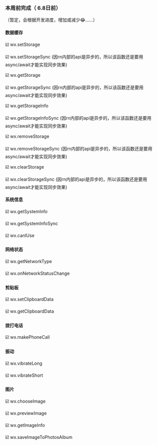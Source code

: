 ### **本周前完成（ 6.8日前）**

（暂定，会根据开发进度，增加或减少😂…...）

#### 数据缓存

☑️ wx.setStorage

☑️ wx.setStorageSync   (因rn内部的api是异步的，所以该函数还是要用async/await才能实现同步效果)

☑️ wx.getStorage

☑️ wx.getStorageSync   (因rn内部的api是异步的，所以该函数还是要用async/await才能实现同步效果)

☑️ wx.getStorageInfo

☑️ wx.getStorageInfoSync   (因rn内部的api是异步的，所以该函数还是要用async/await才能实现同步效果)

☑️ wx.removeStorage

☑️ wx.removeStorageSync   (因rn内部的api是异步的，所以该函数还是要用async/await才能实现同步效果)

☑️ wx.clearStorage

☑️ wx.clearStorageSync   (因rn内部的api是异步的，所以该函数还是要用async/await才能实现同步效果)



#### 系统信息

☑️ wx.getSystemInfo

☑️ wx.getSystemInfoSync

☑️ wx.canIUse



#### 网络状态

☑️ wx.getNetworkType

☑️ wx.onNetworkStatusChange



#### 剪贴板

☑️ wx.setClipboardData

☑️ wx.getClipboardData



#### 拨打电话

☑️ wx.makePhoneCall



#### 振动

☑️ wx.vibrateLong

☑️ wx.vibrateShort



#### 图片

☑️ wx.chooseImage

☑️ wx.previewImage

☑️ wx.getImageInfo

☑️ wx.saveImageToPhotosAlbum